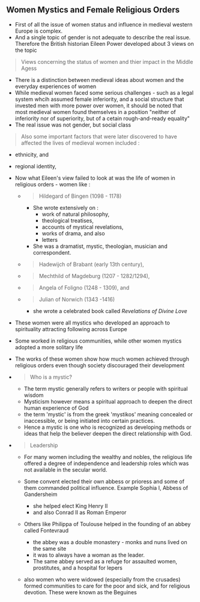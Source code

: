 ## Women Mystics and Female Religious Orders

- First of all the issue of women status and influence in medieval western Europe is complex.
- And a single topic of gender is not adequate to describe the real issue.
  Therefore the British historian Eileen Power developed about 3 views on the topic

> Views concerning the status of women and thier impact in the Middle Agess

- There is a distinction between medieval ideas about women and the everyday experiences of women
- While medieval women faced some serious challenges - such as a legal system whcih assumed female inferiority, and a social structure that invested men with more power over women, it should be noted that most medieval women found themselves in a position "neither of inferiority nor of superiority, but of a cetain rough-and-ready equality"
- The real issue was not gender, but social class

> Also some important factors that were later discovered to have affected the lives of medieval women included :
- ethnicity, and
- regional identity,

- Now what Eileen's view failed to look at was the life of women in religious orders - women like :
  - > Hildegard of Bingen (1098 - 1178) 
    - She wrote extensively on :
        * work of natural philosophy,
        * theological treatises,
        * accounts of mystical revelations,
        * works of drama, and also
        * letters
    - She was a dramatist, mystic, theologian, musician and correspondent. 

  - > Hadewijch of Brabant (early 13th century),
  - > Mechthild of Magdeburg (1207 - 1282/1294),
  - > Angela of Foligno (1248 - 1309), and
  - > Julian of Norwich (1343 -1416) 
    * she wrote a celebrated book called _Revelations of Divine Love_  

- These women were all mystics who developed an approach to spirituality attracting following across Europe

- Some worked in religious communities, while other women mystics adopted a more solitary life

- The works of these women show how much women achieved through religious orders even though society discouraged their development

- > Who is a mystic?
  - The term mystic generally refers to writers or people with spiritual wisdom
  - Mysticism however means a spiritual approach to deepen the direct human experience of God
  - the term 'mystic' is from the greek 'mystikos' meaning concealed or inaccessible, or being initiated into certain practices.
  - Hence a mystic is one who is recognized as developing methods or ideas that help the believer deepen the direct relationship with God.

- > Leadership
    - For many women including the wealthy and nobles, the religious life offered a degree of independence and leadership roles which was not available in the secular world.
    - Some convent elected their own abbess or prioress and some of them commanded political influence. Example Sophia I, Abbess of Gandersheim
      * she helped elect King Henry II
      * and also Conrad II as Roman Emperor

    - Others like Philippa of Toulouse helped in the founding of an abbey called Fontevraud 
        - the abbey was a double monastery - monks and nuns lived on the same site
        - it was to always have a woman as the leader. 
        - The same abbey served as a refuge for assaulted women, prostitutes, and a hospital for lepers
    - also women who were widowed (especially from the crusades) formed communities to care for the poor and sick, and for religious devotion. These were known as the Beguines